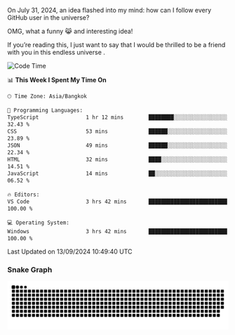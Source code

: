 On July 31, 2024, an idea flashed into my mind: how can I follow every GitHub user in the universe?

OMG, what a funny 😹 and interesting idea!

If you’re reading this, I just want to say that I would be thrilled to be a friend with you in this endless universe . 


<!--START_SECTION:waka-->
![Code Time](http://img.shields.io/badge/Code%20Time-12%20hrs%208%20mins-blue)

📊 **This Week I Spent My Time On** 

```text
🕑︎ Time Zone: Asia/Bangkok

💬 Programming Languages: 
TypeScript               1 hr 12 mins        ████████░░░░░░░░░░░░░░░░░   32.43 % 
CSS                      53 mins             ██████░░░░░░░░░░░░░░░░░░░   23.89 % 
JSON                     49 mins             ██████░░░░░░░░░░░░░░░░░░░   22.34 % 
HTML                     32 mins             ████░░░░░░░░░░░░░░░░░░░░░   14.51 % 
JavaScript               14 mins             ██░░░░░░░░░░░░░░░░░░░░░░░   06.52 % 

🔥 Editors: 
VS Code                  3 hrs 42 mins       █████████████████████████   100.00 % 

💻 Operating System: 
Windows                  3 hrs 42 mins       █████████████████████████   100.00 % 
```


 Last Updated on 13/09/2024 10:49:40 UTC
<!--END_SECTION:waka-->

### Snake Graph
![snake graph](https://github.com/tqlucitvn/tqlucitvn/blob/snake-graph-output/github-contribution-grid-snake.svg)
